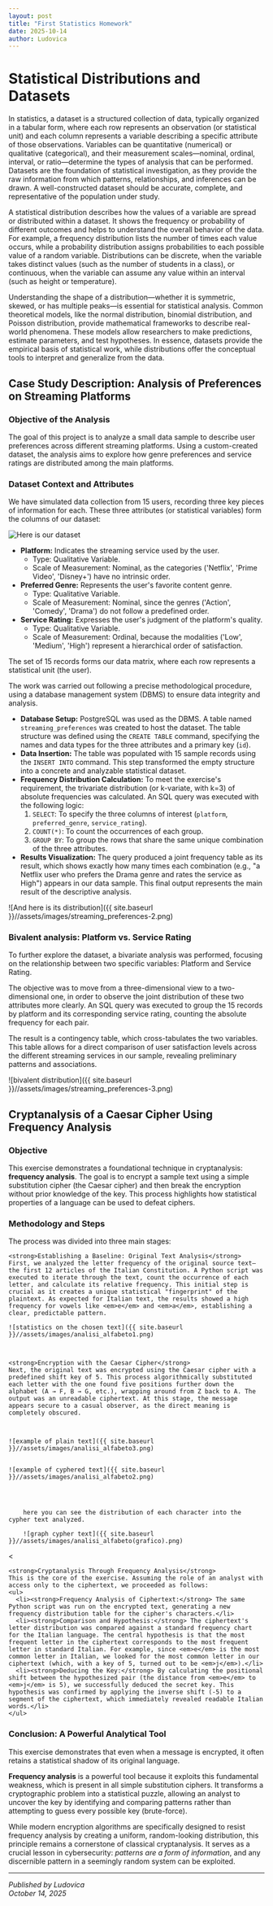 ```yaml
---
layout: post
title: "First Statistics Homework"
date: 2025-10-14
author: Ludovica
---
```


<h1>Statistical Distributions and Datasets</h1>

In statistics, a dataset is a structured collection of data, typically organized in a tabular form, where each row represents an observation (or statistical unit) and each column represents a variable describing a specific attribute of those observations. Variables can be quantitative (numerical) or qualitative (categorical), and their measurement scales—nominal, ordinal, interval, or ratio—determine the types of analysis that can be performed. Datasets are the foundation of statistical investigation, as they provide the raw information from which patterns, relationships, and inferences can be drawn. A well-constructed dataset should be accurate, complete, and representative of the population under study.

A statistical distribution describes how the values of a variable are spread or distributed within a dataset. It shows the frequency or probability of different outcomes and helps to understand the overall behavior of the data. For example, a frequency distribution lists the number of times each value occurs, while a probability distribution assigns probabilities to each possible value of a random variable. Distributions can be discrete, when the variable takes distinct values (such as the number of students in a class), or continuous, when the variable can assume any value within an interval (such as height or temperature).

Understanding the shape of a distribution—whether it is symmetric, skewed, or has multiple peaks—is essential for statistical analysis. Common theoretical models, like the normal distribution, binomial distribution, and Poisson distribution, provide mathematical frameworks to describe real-world phenomena. These models allow researchers to make predictions, estimate parameters, and test hypotheses. In essence, datasets provide the empirical basis of statistical work, while distributions offer the conceptual tools to interpret and generalize from the data.


<h2>Case Study Description: Analysis of Preferences on Streaming Platforms</h2>

<h3>Objective of the Analysis</h3>
<p>The goal of this project is to analyze a small data sample to describe user preferences across different streaming platforms. Using a custom-created dataset, the analysis aims to explore how genre preferences and service ratings are distributed among the main platforms.</p>

<h3>Dataset Context and Attributes</h3>
<p>We have simulated data collection from 15 users, recording three key pieces of information for each. These three attributes (or statistical variables) form the columns of our dataset:</p>

<p><img src="{{ site.baseurl }}//assets/images/streaming_preferences-1.png" alt="Here is our dataset"></p>

<ul>
  <li><strong>Platform:</strong> Indicates the streaming service used by the user.
    <ul>
      <li>Type: Qualitative Variable.</li>
      <li>Scale of Measurement: Nominal, as the categories ('Netflix', 'Prime Video', 'Disney+') have no intrinsic order.</li>
    </ul>
  </li>

  <li><strong>Preferred Genre:</strong> Represents the user's favorite content genre.
    <ul>
      <li>Type: Qualitative Variable.</li>
      <li>Scale of Measurement: Nominal, since the genres ('Action', 'Comedy', 'Drama') do not follow a predefined order.</li>
    </ul>
  </li>

  <li><strong>Service Rating:</strong> Expresses the user's judgment of the platform's quality.
    <ul>
      <li>Type: Qualitative Variable.</li>
      <li>Scale of Measurement: Ordinal, because the modalities ('Low', 'Medium', 'High') represent a hierarchical order of satisfaction.</li>
    </ul>
  </li>
</ul>

<p>The set of 15 records forms our data matrix, where each row represents a statistical unit (the user).</p>

<p>The work was carried out following a precise methodological procedure, using a database management system (DBMS) to ensure data integrity and analysis.</p>

<ul>
  <li><strong>Database Setup:</strong> PostgreSQL was used as the DBMS. A table named <code>streaming_preferences</code> was created to host the dataset. The table structure was defined using the <code>CREATE TABLE</code> command, specifying the names and data types for the three attributes and a primary key (<code>id</code>).</li>

  <li><strong>Data Insertion:</strong> The table was populated with 15 sample records using the <code>INSERT INTO</code> command. This step transformed the empty structure into a concrete and analyzable statistical dataset.</li>

  <li><strong>Frequency Distribution Calculation:</strong> To meet the exercise's requirement, the trivariate distribution (or k-variate, with k=3) of absolute frequencies was calculated. An SQL query was executed with the following logic:
    <ol>
      <li><code>SELECT</code>: To specify the three columns of interest (<code>platform</code>, <code>preferred_genre</code>, <code>service_rating</code>).</li>
      <li><code>COUNT(*)</code>: To count the occurrences of each group.</li>
      <li><code>GROUP BY</code>: To group the rows that share the same unique combination of the three attributes.</li>
    </ol>
  </li>

  <li><strong>Results Visualization:</strong> The query produced a joint frequency table as its result, which shows exactly how many times each combination (e.g., "a Netflix user who prefers the Drama genre and rates the service as High") appears in our data sample. This final output represents the main result of the descriptive analysis.</li>
</ul>




![And here is its distribution]({{ site.baseurl }}//assets/images/streaming_preferences-2.png)


<h3>Bivalent analysis: Platform vs. Service Rating</h3>
To further explore the dataset, a bivariate analysis was performed, focusing on the relationship between two specific variables: Platform and Service Rating.

The objective was to move from a three-dimensional view to a two-dimensional one, in order to observe the joint distribution of these two attributes more clearly. An SQL query was executed to group the 15 records by platform and its corresponding service rating, counting the absolute frequency for each pair.

The result is a contingency table, which cross-tabulates the two variables. This table allows for a direct comparison of user satisfaction levels across the different streaming services in our sample, revealing preliminary patterns and associations.


![bivalent distribution]({{ site.baseurl }}//assets/images/streaming_preferences-3.png)



<h2>Cryptanalysis of a Caesar Cipher Using Frequency Analysis</h2>

<h3>Objective</h3>
This exercise demonstrates a foundational technique in cryptanalysis: <strong>frequency analysis</strong>. The goal is to encrypt a sample text using a simple substitution cipher (the Caesar cipher) and then break the encryption without prior knowledge of the key. This process highlights how statistical properties of a language can be used to defeat ciphers.

<h3>Methodology and Steps</h3>

The process was divided into three main stages:


    <strong>Establishing a Baseline: Original Text Analysis</strong>
    First, we analyzed the letter frequency of the original source text—the first 12 articles of the Italian Constitution. A Python script was executed to iterate through the text, count the occurrence of each letter, and calculate its relative frequency. This initial step is crucial as it creates a unique statistical "fingerprint" of the plaintext. As expected for Italian text, the results showed a high frequency for vowels like <em>e</em> and <em>a</em>, establishing a clear, predictable pattern.

    ![statistics on the chosen text]({{ site.baseurl }}//assets/images/analisi_alfabeto1.png)



    <strong>Encryption with the Caesar Cipher</strong>
    Next, the original text was encrypted using the Caesar cipher with a predefined shift key of 5. This process algorithmically substituted each letter with the one found five positions further down the alphabet (A → F, B → G, etc.), wrapping around from Z back to A. The output was an unreadable ciphertext. At this stage, the message appears secure to a casual observer, as the direct meaning is completely obscured.
    
    
    
    ![example of plain text]({{ site.baseurl }}//assets/images/analisi_alfabeto3.png)
    
    
    ![example of cyphered text]({{ site.baseurl }}//assets/images/analisi_alfabeto2.png)




        here you can see the distribution of each character into the cypher text analyzed.
        
        ![graph cypher text]({{ site.baseurl }}//assets/images/analisi_alfabeto(grafico).png)

<
  
    <strong>Cryptanalysis Through Frequency Analysis</strong>
    This is the core of the exercise. Assuming the role of an analyst with access only to the ciphertext, we proceeded as follows:
    <ul>
      <li><strong>Frequency Analysis of Ciphertext:</strong> The same Python script was run on the encrypted text, generating a new frequency distribution table for the cipher's characters.</li>
      <li><strong>Comparison and Hypothesis:</strong> The ciphertext's letter distribution was compared against a standard frequency chart for the Italian language. The central hypothesis is that the most frequent letter in the ciphertext corresponds to the most frequent letter in standard Italian. For example, since <em>e</em> is the most common letter in Italian, we looked for the most common letter in our ciphertext (which, with a key of 5, turned out to be <em>j</em>).</li>
      <li><strong>Deducing the Key:</strong> By calculating the positional shift between the hypothesized pair (the distance from <em>e</em> to <em>j</em> is 5), we successfully deduced the secret key. This hypothesis was confirmed by applying the inverse shift (-5) to a segment of the ciphertext, which immediately revealed readable Italian words.</li>
    </ul>



<h3>Conclusion: A Powerful Analytical Tool </h3>
This exercise demonstrates that even when a message is encrypted, it often retains a statistical shadow of its original language.

<strong>Frequency analysis</strong> is a powerful tool because it exploits this fundamental weakness, which is present in all simple substitution ciphers. It transforms a cryptographic problem into a statistical puzzle, allowing an analyst to uncover the key by identifying and comparing patterns rather than attempting to guess every possible key (brute-force).

While modern encryption algorithms are specifically designed to resist frequency analysis by creating a uniform, random-looking distribution, this principle remains a cornerstone of classical cryptanalysis. It serves as a crucial lesson in cybersecurity: <em>patterns are a form of information</em>, and any discernible pattern in a seemingly random system can be exploited.




---

 *Published by Ludovica*  
 *October 14, 2025*
